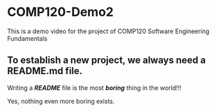 # COMP120-Demo2
This is a demo video for the project of COMP120 Software Engineering Fundamentals

## To establish a new project, we always need a README.md file.

Writing a ***README*** file is the most _**boring**_ thing in the world!!!

Yes, nothing even more boring exists.
